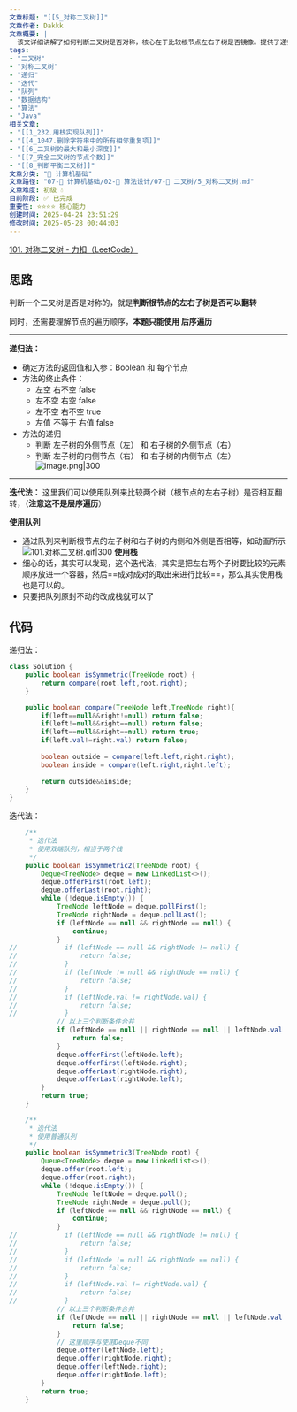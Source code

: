 ```yaml
---
文章标题: "[[5_对称二叉树]]" 
文章作者: Dakkk
文章概要: |
  该文详细讲解了如何判断二叉树是否对称，核心在于比较根节点左右子树是否镜像。提供了递归和迭代（使用队列/双端队列）两种解法，并附带了Java代码示例和图示，帮助读者理解节点对比的逻辑。
tags:
- "二叉树"
- "对称二叉树"
- "递归"
- "迭代"
- "队列"
- "数据结构"
- "算法"
- "Java"
相关文章:
- "[[1_232.用栈实现队列]]"
- "[[4_1047.删除字符串中的所有相邻重复项]]"
- "[[6_二叉树的最大和最小深度]]"
- "[[7_完全二叉树的节点个数]]"
- "[[8_判断平衡二叉树]]"
文章分类: "📐 计算机基础"
文章路径: "07-📐 计算机基础/02-🧮 算法设计/07-📝 二叉树/5_对称二叉树.md"
文章难度: 初级 💧
目前阶段: ✅ 已完成
重要性: ⭐⭐⭐⭐ 核心能力
创建时间: 2025-04-24 23:51:29
修改时间: 2025-05-28 00:44:03
---
```


[101. 对称二叉树 - 力扣（LeetCode）](https://leetcode.cn/problems/symmetric-tree/)

## 思路

判断一个二叉树是否是对称的，就是**判断根节点的左右子树是否可以翻转**

同时，还需要理解节点的遍历顺序，**本题只能使用 后序遍历**

---

**递归法：**
- 确定方法的返回值和入参：Boolean 和 每个节点
- 方法的终止条件：
	- 左空 右不空 false
	- 左不空 右空 false
	- 左不空 右不空 true
	- 左值 不等于 右值 false
- 方法的递归
	- 判断 左子树的外侧节点（左） 和 右子树的外侧节点（右）
	- 判断 左子树的内侧节点（右） 和 右子树的内侧节点（左）
	  ![image.png|300](https://my-obsidian-image.oss-cn-guangzhou.aliyuncs.com/2024/04/eb1dc62158226ae9130812f4f544b573.png)


---

**迭代法：**
这里我们可以使用队列来比较两个树（根节点的左右子树）是否相互翻转，（**注意这不是层序遍历**）

**使用队列**
- 通过队列来判断根节点的左子树和右子树的内侧和外侧是否相等，如动画所示
  ![101.对称二叉树.gif|300](https://my-obsidian-image.oss-cn-guangzhou.aliyuncs.com/2024/04/2a5e355241e1a73c68cb16ffcbe6918e.gif)
**使用栈**
- 细心的话，其实可以发现，这个迭代法，其实是把左右两个子树要比较的元素顺序放进一个容器，然后==成对成对的取出来进行比较==，那么其实使用栈也是可以的。
- 只要把队列原封不动的改成栈就可以了


## 代码

递归法：
```java
class Solution {
    public boolean isSymmetric(TreeNode root) {
        return compare(root.left,root.right);
    }

    public boolean compare(TreeNode left,TreeNode right){
        if(left==null&&right!=null) return false;
        if(left!=null&&right==null) return false;
        if(left==null&&right==null) return true;
        if(left.val!=right.val) return false;
        
        boolean outside = compare(left.left,right.right);
        boolean inside = compare(left.right,right.left);
        
        return outside&&inside;
    }
}
```

迭代法：
```java
    /**
     * 迭代法
     * 使用双端队列，相当于两个栈
     */
    public boolean isSymmetric2(TreeNode root) {
        Deque<TreeNode> deque = new LinkedList<>();
        deque.offerFirst(root.left);
        deque.offerLast(root.right);
        while (!deque.isEmpty()) {
            TreeNode leftNode = deque.pollFirst();
            TreeNode rightNode = deque.pollLast();
            if (leftNode == null && rightNode == null) {
                continue;
            }
//            if (leftNode == null && rightNode != null) {
//                return false;
//            }
//            if (leftNode != null && rightNode == null) {
//                return false;
//            }
//            if (leftNode.val != rightNode.val) {
//                return false;
//            }
            // 以上三个判断条件合并
            if (leftNode == null || rightNode == null || leftNode.val != rightNode.val) {
                return false;
            }
            deque.offerFirst(leftNode.left);
            deque.offerFirst(leftNode.right);
            deque.offerLast(rightNode.right);
            deque.offerLast(rightNode.left);
        }
        return true;
    }

    /**
     * 迭代法
     * 使用普通队列
     */
    public boolean isSymmetric3(TreeNode root) {
        Queue<TreeNode> deque = new LinkedList<>();
        deque.offer(root.left);
        deque.offer(root.right);
        while (!deque.isEmpty()) {
            TreeNode leftNode = deque.poll();
            TreeNode rightNode = deque.poll();
            if (leftNode == null && rightNode == null) {
                continue;
            }
//            if (leftNode == null && rightNode != null) {
//                return false;
//            }
//            if (leftNode != null && rightNode == null) {
//                return false;
//            }
//            if (leftNode.val != rightNode.val) {
//                return false;
//            }
            // 以上三个判断条件合并
            if (leftNode == null || rightNode == null || leftNode.val != rightNode.val) {
                return false;
            }
            // 这里顺序与使用Deque不同
            deque.offer(leftNode.left);
            deque.offer(rightNode.right);
            deque.offer(leftNode.right);
            deque.offer(rightNode.left);
        }
        return true;
    }
```
